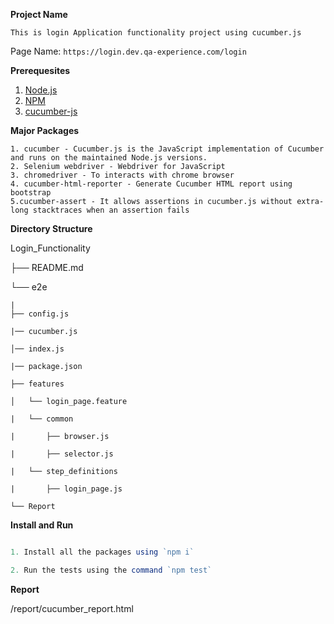 **Project Name**  

    This is login Application functionality project using cucumber.js

Page Name: `https://login.dev.qa-experience.com/login`

**Prerequesites**

1. [Node.js](https://nodejs.org/en/)
2. [NPM](https://www.npmjs.com/)
3. [cucumber-js](https://www.npmjs.com/package/cucumber)

**Major Packages**
```gherkin
1. cucumber - Cucumber.js is the JavaScript implementation of Cucumber and runs on the maintained Node.js versions.
2. Selenium webdriver - Webdriver for JavaScript
3. chromedriver - To interacts with chrome browser
4. cucumber-html-reporter - Generate Cucumber HTML report using bootstrap
5.cucumber-assert - It allows assertions in cucumber.js without extra-long stacktraces when an assertion fails
```

**Directory Structure**

Login_Functionality

├── README.md


└── e2e

    |
    ├── config.js
    
    |── cucumber.js
    
    │── index.js
    
    |── package.json
    
    ├── features
    
    │   └── login_page.feature
    
    |   └── common
    
    |       ├── browser.js
    
    |       ├── selector.js
    
    |   └── step_definitions
    
    |       ├── login_page.js
    
    └── Report
            

**Install and Run**

```js

1. Install all the packages using `npm i`

2. Run the tests using the command `npm test`
```

**Report**

/report/cucumber_report.html




